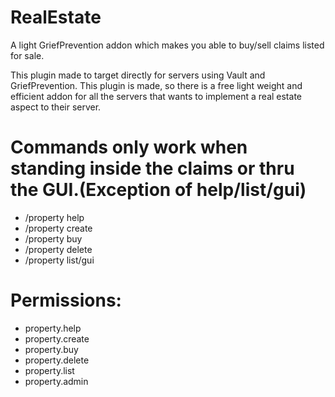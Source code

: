 # RealEstate
A light GriefPrevention addon which makes you able to buy/sell claims listed for sale.

This plugin made to target directly for servers using Vault and GriefPrevention. This plugin is made, so there is a free light weight and efficient addon for all the servers that wants to implement a real estate aspect to their server.

# Commands only work when standing inside the claims or thru the GUI.(Exception of help/list/gui) 
* /property help
* /property create <name> <price>
* /property buy
* /property delete
* /property list/gui 

# Permissions:
* property.help
* property.create
* property.buy
* property.delete
* property.list
* property.admin

